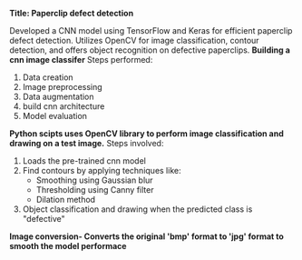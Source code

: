 **Title: Paperclip defect detection**

Developed a CNN model using TensorFlow and Keras for efficient paperclip defect detection. Utilizes OpenCV for image classification, contour detection, and offers object recognition on defective paperclips.
**Building a cnn image classifer**
Steps performed:
1. Data creation
2. Image preprocessing
3. Data augmentation
4. build cnn architecture
5. Model evaluation

**Python scipts uses OpenCV library to perform image classification and drawing on a test image.**
Steps involved:
1. Loads the pre-trained cnn model
2. Find contours by applying techniques like:
      - Smoothing using Gaussian blur
      - Thresholding using Canny filter
      - Dilation method
3. Object classification and drawing
    when the predicted class is "defective"

 **Image conversion- Converts the original 'bmp' format to 'jpg' format to smooth the model performace**
        
